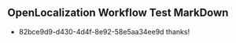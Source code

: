 ## OpenLocalization Workflow Test MarkDown
* 82bce9d9-d430-4d4f-8e92-58e5aa34ee9d thanks!

<!--HONumber=Jul16_HO2-->


